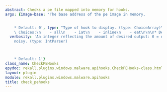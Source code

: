 ```yaml
---
abstract: Checks a pe file mapped into memory for hooks.
args: {image-base: 'The base address of the pe image in memory.


    * Default: 0', type: "Type of hook to display. (type: ChoiceArray)\n\n\n* Valid\
    \ Choices:\n    - all\n    - iat\n    - inline\n    - eat\n\n\n* Default: all",
  verbosity: 'An integer reflecting the amount of desired output: 0 = quiet, 10 =
    noisy. (type: IntParser)



    * Default: 1'}
class_name: CheckPEHooks
epydoc: rekall.plugins.windows.malware.apihooks.CheckPEHooks-class.html
layout: plugin
module: rekall.plugins.windows.malware.apihooks
title: check_pehooks
---
```


